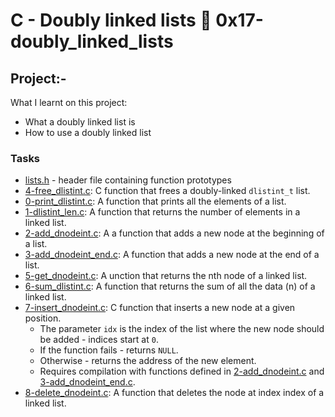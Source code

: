 # C - Doubly linked lists :page_with_curl: 0x17-doubly_linked_lists
## Project:-
What I learnt on this project:
- What a doubly linked list is
- How to use a doubly linked list
### Tasks
* [lists.h](./lists.h) - header file containing function prototypes
* [4-free_dlistint.c](./4-free_dlistint.c): C function that frees a doubly-linked `dlistint_t` list.
* [0-print_dlistint.c](./0-print_dlistint.c): A function that prints all the elements of a list.
* [1-dlistint_len.c](./1-dlistint_len.c): A function that returns the number of elements in a linked list.
* [2-add_dnodeint.c](./2-add_dnodeint.c): A a function that adds a new node at the beginning of a list.
* [3-add_dnodeint_end.c](./3-add_dnodeint_end.c): A function that adds a new node at the end of a list.
* [5-get_dnodeint.c](./5-get_dnodeint.c): A unction that returns the nth node of a linked list.
* [6-sum_dlistint.c](./6-sum_dlistint.c): A function that returns the sum of all the data (n) of a linked list.
* [7-insert_dnodeint.c](./7-insert_dnodeint.c): C function that inserts a new node at a
  given position.
  * The parameter `idx` is the index of the list where the new node should
  be added - indices start at `0`.
  * If the function fails - returns `NULL`.
  * Otherwise - returns the address of the new element.
  * Requires compilation with functions defined in [2-add_dnodeint.c](./2-add_dnodeint.c)
  and [3-add_dnodeint_end.c](./3-add_dnodeint_end.c).
* [8-delete_dnodeint.c](./8-delete_dnodeint.c): A function that deletes the node at index index of a linked list.
